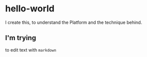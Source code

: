 # hello-world
I create this, to understand the Platform and the technique behind.

## I'm trying
to edit text with `markdown`
